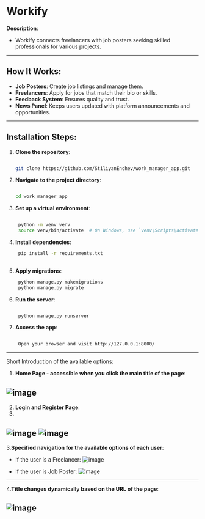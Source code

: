 # **Workify**

**Description**:  
- Workify connects freelancers with job posters seeking skilled professionals for various projects.


---

## **How It Works**:
- **Job Posters**: Create job listings and manage them.
- **Freelancers**: Apply for jobs that match their bio or skills.
- **Feedback System**: Ensures quality and trust.
- **News Panel**: Keeps users updated with platform announcements and opportunities.

---

## **Installation Steps**:

1. **Clone the repository**:
   ```bash
   
   git clone https://github.com/StiliyanEnchev/work_manager_app.git
   ```
2. **Navigate to the project directory**:
   ```bash
   
   cd work_manager_app
    ```

3. **Set up a virtual environment**:
   ```bash

    python -m venv venv
    source venv/bin/activate  # On Windows, use `venv\Scripts\activate`
    ```

4. **Install dependencies**:
   ```bash
    pip install -r requirements.txt
  
   ```

5. **Apply migrations**:
   ```bash
    python manage.py makemigrations
    python manage.py migrate
   ```

6. **Run the server**:
   ```bash
   
    python manage.py runserver
   ```

6. **Access the app**:
   ```bash

    Open your browser and visit http://127.0.0.1:8000/
   ```

---

Short Introduction of the available options: 
1. **Home Page - accessible when you click the main title of the page**:

![image](https://github.com/user-attachments/assets/bf162666-0392-40a1-b021-69bdd8bd2406)
---

2. **Login and Register Page**:
3. 
![image](https://github.com/user-attachments/assets/49b876e2-e40a-453a-b96a-c421665abe7c)
![image](https://github.com/user-attachments/assets/08094e07-c675-4f5c-b68f-5beb7412db31)
---

3.**Specified navigation for the available options of each user**:

- If the user is a Freelancer: 
![image](https://github.com/user-attachments/assets/871f49d6-582b-4488-9c8f-10438f1df975)

- If the user is Job Poster:
![image](https://github.com/user-attachments/assets/01cf351a-aab7-4f11-b62d-c08a22bbfa3b)
---

4.**Title changes dynamically based on the URL of the page**:

![image](https://github.com/user-attachments/assets/cf33fa5d-134c-43f8-9f91-c4cb4f2a9624)
---
